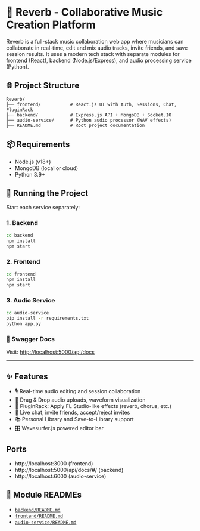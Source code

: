 # 🎵 Reverb - Collaborative Music Creation Platform

Reverb is a full-stack music collaboration web app where musicians can collaborate in real-time, edit and mix audio tracks, invite friends, and save session results. It uses a modern tech stack with separate modules for frontend (React), backend (Node.js/Express), and audio processing service (Python).

## 🌐 Project Structure
```
Reverb/
├── frontend/           # React.js UI with Auth, Sessions, Chat, PluginRack
├── backend/            # Express.js API + MongoDB + Socket.IO
├── audio-service/      # Python audio processor (WAV effects)
├── README.md           # Root project documentation
```

## 📦 Requirements
- Node.js (v18+)
- MongoDB (local or cloud)
- Python 3.9+

## 🚀 Running the Project
Start each service separately:

### 1. Backend
```bash
cd backend
npm install
npm start
```

### 2. Frontend
```bash
cd frontend
npm install
npm start
```

### 3. Audio Service
```bash
cd audio-service
pip install -r requirements.txt
python app.py
```

### 🔐 Swagger Docs
Visit: [http://localhost:5000/api/docs](http://localhost:5000/api/docs)

---
## ✨ Features
- 🎙 Real-time audio editing and session collaboration
- 📁 Drag & Drop audio uploads, waveform visualization
- 🔌 PluginRack: Apply FL Studio-like effects (reverb, chorus, etc.)
- 💬 Live chat, invite friends, accept/reject invites
- 📚 Personal Library and Save-to-Library support
- 🎛 Wavesurfer.js powered editor bar

## Ports
- http://localhost:3000 (frontend)
- http://localhost:5000/api/docs/#/ (backend)
- http://localhost:6000 (audio-service)

## 📂 Module READMEs
- [`backend/README.md`](./backend/README.md)
- [`frontend/README.md`](./frontend/README.md)
- [`audio-service/README.md`](./audio-service/README.md)

  
